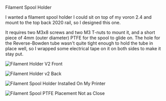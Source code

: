 Filament Spool Holder

I wanted a filament spool holder I could sit on top of my voron 2.4 and mount to the top back 2020 rail, so I designed this one.

It requires two M3x8 screws and two M3 T-nuts to mount it, and a short piece of 4mm (outer diameter) PTFE for the spool to glide on. The hole for the Reverse-Bowden tube wasn't quite tight enough to hold the tube in place well, so I wrapped some electrical tape on it on both sides to make it stay put.

![Filament Holder V2 Front](https://github.com/user-attachments/assets/5a69ee92-76a6-4d72-a0ae-d090687f8e9d)

![Filament Holder v2 Back](https://github.com/user-attachments/assets/c0e0b0fc-6a23-4157-be7b-b268f8841ef3)

![Filament Spool Holder Installed On My Printer](https://github.com/user-attachments/assets/ad03fd4e-e565-4355-a95c-61032d76d13a)

![Filament Spool PTFE Placement Not as Close](https://github.com/user-attachments/assets/1043346c-a136-4196-831d-cbd6a7027af7)
